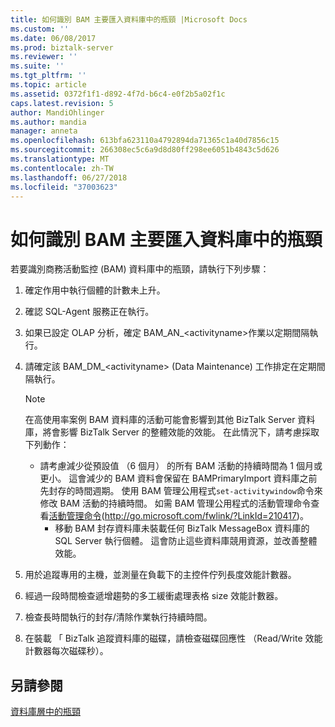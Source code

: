 ```yaml
---
title: 如何識別 BAM 主要匯入資料庫中的瓶頸 |Microsoft Docs
ms.custom: ''
ms.date: 06/08/2017
ms.prod: biztalk-server
ms.reviewer: ''
ms.suite: ''
ms.tgt_pltfrm: ''
ms.topic: article
ms.assetid: 0372f1f1-d892-4f7d-b6c4-e0f2b5a02f1c
caps.latest.revision: 5
author: MandiOhlinger
ms.author: mandia
manager: anneta
ms.openlocfilehash: 613bfa623110a4792894da71365c1a40d7856c15
ms.sourcegitcommit: 266308ec5c6a9d8d80ff298ee6051b4843c5d626
ms.translationtype: MT
ms.contentlocale: zh-TW
ms.lasthandoff: 06/27/2018
ms.locfileid: "37003623"
---
```

# <a name="how-to-identify-bottlenecks-in-the-bam-primary-import-database"></a>如何識別 BAM 主要匯入資料庫中的瓶頸
若要識別商務活動監控 (BAM) 資料庫中的瓶頸，請執行下列步驟：  
  
1. 確定作用中執行個體的計數未上升。  
  
2. 確認 SQL-Agent 服務正在執行。  
  
3. 如果已設定 OLAP 分析，確定 BAM_AN_\<activityname\>作業以定期間隔執行。  
  
4. 請確定該 BAM_DM_\<activityname\> (Data Maintenance) 工作排定在定期間隔執行。  
  
   > [!NOTE]
   >  在高使用率案例 BAM 資料庫的活動可能會影響到其他 BizTalk Server 資料庫，將會影響 BizTalk Server 的整體效能的效能。 在此情況下，請考慮採取下列動作：  
   > 
   > - 請考慮減少從預設值 （6 個月） 的所有 BAM 活動的持續時間為 1 個月或更小。 這會減少的 BAM 資料會保留在 BAMPrimaryImport 資料庫之前先封存的時間週期。 使用 BAM 管理公用程式`set-activitywindow`命令來修改 BAM 活動的持續時間。 如需 BAM 管理公用程式的活動管理命令查看[活動管理命令](http://go.microsoft.com/fwlink/?LinkId=210417)(http://go.microsoft.com/fwlink/?LinkId=210417)。  
   >   -   移動 BAM 封存資料庫未裝載任何 BizTalk MessageBox 資料庫的 SQL Server 執行個體。 這會防止這些資料庫競用資源，並改善整體效能。  
  
5. 用於追蹤專用的主機，並測量在負載下的主控件佇列長度效能計數器。  
  
6. 經過一段時間檢查遞增趨勢的多工緩衝處理表格 size 效能計數器。  
  
7. 檢查長時間執行的封存/清除作業執行持續時間。  
  
8. 在裝載 「 BizTalk 追蹤資料庫的磁碟，請檢查磁碟回應性 （Read/Write 效能計數器每次磁碟秒）。  
  
## <a name="see-also"></a>另請參閱  
 [資料庫層中的瓶頸](../technical-guides/bottlenecks-in-the-database-tier.md)
